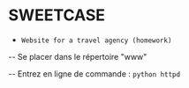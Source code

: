 # SWEETCASE

- ``Website for a travel agency (homework)``


-- Se placer dans le répertoire "www"

-- Entrez en ligne de commande : ```python httpd```
